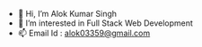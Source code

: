 - 👋 Hi, I’m Alok Kumar Singh
- 👀 I’m interested in Full Stack Web Development
- 📫 Email Id : alok03359@gmail.com
<!--- 💞️ I’m looking to collaborate on ...-->
<!---
alok03359/alok03359 is a ✨ special ✨ repository because its `README.md` (this file) appears on your GitHub profile.
You can click the Preview link to take a look at your changes.
--->
